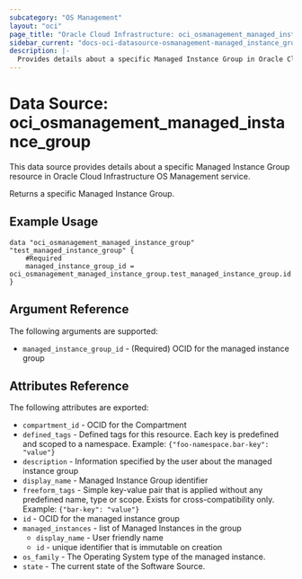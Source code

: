 ```yaml
---
subcategory: "OS Management"
layout: "oci"
page_title: "Oracle Cloud Infrastructure: oci_osmanagement_managed_instance_group"
sidebar_current: "docs-oci-datasource-osmanagement-managed_instance_group"
description: |-
  Provides details about a specific Managed Instance Group in Oracle Cloud Infrastructure OS Management service
---
```


# Data Source: oci_osmanagement_managed_instance_group
This data source provides details about a specific Managed Instance Group resource in Oracle Cloud Infrastructure OS Management service.

Returns a specific Managed Instance Group.


## Example Usage

```hcl
data "oci_osmanagement_managed_instance_group" "test_managed_instance_group" {
	#Required
	managed_instance_group_id = oci_osmanagement_managed_instance_group.test_managed_instance_group.id
}
```

## Argument Reference

The following arguments are supported:

* `managed_instance_group_id` - (Required) OCID for the managed instance group


## Attributes Reference

The following attributes are exported:

* `compartment_id` - OCID for the Compartment
* `defined_tags` - Defined tags for this resource. Each key is predefined and scoped to a namespace. Example: `{"foo-namespace.bar-key": "value"}` 
* `description` - Information specified by the user about the managed instance group
* `display_name` - Managed Instance Group identifier
* `freeform_tags` - Simple key-value pair that is applied without any predefined name, type or scope. Exists for cross-compatibility only. Example: `{"bar-key": "value"}` 
* `id` - OCID for the managed instance group
* `managed_instances` - list of Managed Instances in the group
	* `display_name` - User friendly name
	* `id` - unique identifier that is immutable on creation
* `os_family` - The Operating System type of the managed instance.
* `state` - The current state of the Software Source.

